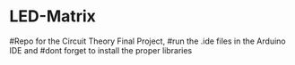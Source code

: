 # LED-Matrix
#Repo for the Circuit Theory Final Project, 
#run the .ide files in the Arduino IDE and
#dont forget to install the proper libraries
